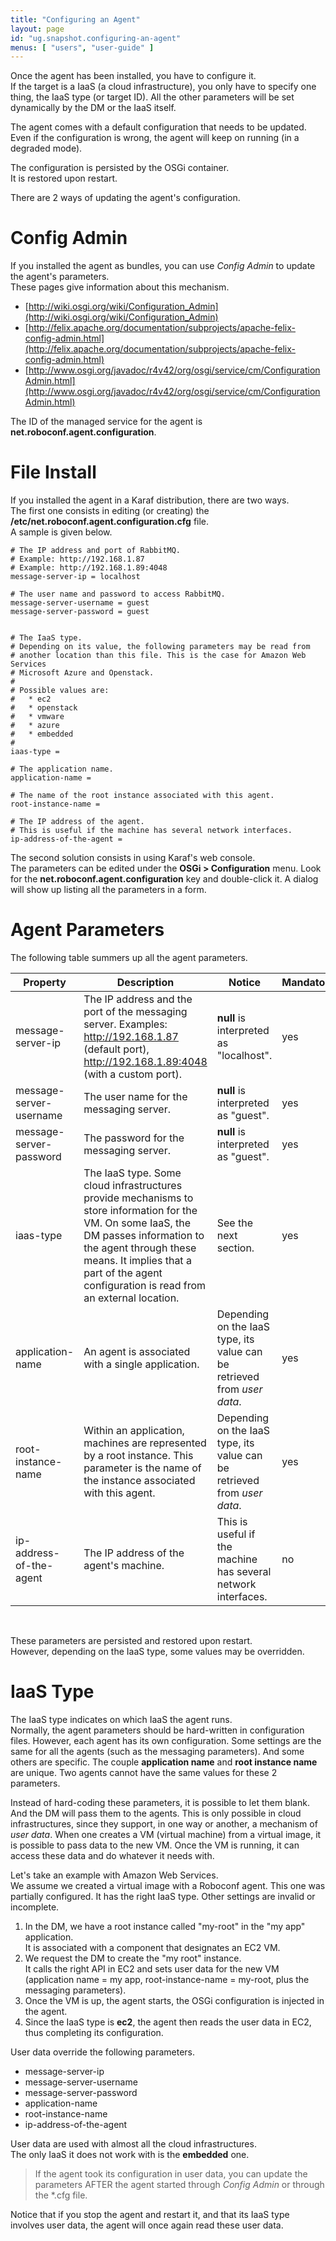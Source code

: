 ```yaml
---
title: "Configuring an Agent"
layout: page
id: "ug.snapshot.configuring-an-agent"
menus: [ "users", "user-guide" ]
---
```


Once the agent has been installed, you have to configure it.  
If the target is a IaaS (a cloud infrastructure), you only have to specify one thing, the IaaS type
(or target ID). All the other parameters will be set dynamically by the DM or the IaaS itself.

The agent comes with a default configuration that needs to be updated. Even if the configuration is
wrong, the agent will keep on running (in a degraded mode).

The configuration is persisted by the OSGi container.  
It is restored upon restart.

There are 2 ways of updating the agent's configuration.  


# Config Admin

If you installed the agent as bundles, you can use *Config Admin* to update the agent's parameters.  
These pages give information about this mechanism.

* [http://wiki.osgi.org/wiki/Configuration_Admin](http://wiki.osgi.org/wiki/Configuration_Admin)
* [http://felix.apache.org/documentation/subprojects/apache-felix-config-admin.html](http://felix.apache.org/documentation/subprojects/apache-felix-config-admin.html)
* [http://www.osgi.org/javadoc/r4v42/org/osgi/service/cm/ConfigurationAdmin.html](http://www.osgi.org/javadoc/r4v42/org/osgi/service/cm/ConfigurationAdmin.html)

The ID of the managed service for the agent is **net.roboconf.agent.configuration**.


# File Install

If you installed the agent in a Karaf distribution, there are two ways.  
The first one consists in editing (or creating) the **/etc/net.roboconf.agent.configuration.cfg** file.  
A sample is given below.

```properties
# The IP address and port of RabbitMQ.
# Example: http://192.168.1.87
# Example: http://192.168.1.89:4048
message-server-ip = localhost

# The user name and password to access RabbitMQ.
message-server-username = guest
message-server-password = guest


# The IaaS type.
# Depending on its value, the following parameters may be read from
# another location than this file. This is the case for Amazon Web Services
# Microsoft Azure and Openstack.
#
# Possible values are:
# 	* ec2
# 	* openstack
# 	* vmware
# 	* azure
# 	* embedded
#
iaas-type = 

# The application name.
application-name = 

# The name of the root instance associated with this agent.
root-instance-name = 

# The IP address of the agent.
# This is useful if the machine has several network interfaces.
ip-address-of-the-agent = 
```

The second solution consists in using Karaf's web console.  
The parameters can be edited under the **OSGi &gt; Configuration** menu.
Look for the **net.roboconf.agent.configuration** key and double-click it. A dialog will show up
listing all the parameters in a form.


# Agent Parameters

The following table summers up all the agent parameters.

| Property | Description | Notice | Mandatory |
| --- | --- | --- | --- |
| message-server-ip | The IP address and the port of the messaging server. Examples: http://192.168.1.87 (default port), http://192.168.1.89:4048 (with a custom port). | **null** is interpreted as "localhost". | yes |
| message-server-username | The user name for the messaging server. | **null** is interpreted as "guest". | yes |
| message-server-password | The password for the messaging server. | **null** is interpreted as "guest". | yes |
| iaas-type | The IaaS type. Some cloud infrastructures provide mechanisms to store information for the VM. On some IaaS, the DM passes information to the agent through these means. It implies that a part of the agent configuration is read from an external location. | See the next section. | yes |
| application-name | An agent is associated with a single application. | Depending on the IaaS type, its value can be retrieved from *user data*. | yes |
| root-instance-name | Within an application, machines are represented by a root instance. This parameter is the name of the instance associated with this agent. | Depending on the IaaS type, its value can be retrieved from *user data*. | yes |
| ip-address-of-the-agent | The IP address of the agent's machine. | This is useful if the machine has several network interfaces. | no |

<br />

These parameters are persisted and restored upon restart.  
However, depending on the IaaS type, some values may be overridden.


# IaaS Type

The IaaS type indicates on which IaaS the agent runs.  
Normally, the agent parameters should be hard-written in configuration files. However, each agent has its own configuration.
Some settings are the same for all the agents (such as the messaging parameters). And some others are specific.
The couple **application name** and **root instance name** are unique. Two agents cannot have the same values for these 2 parameters.

Instead of hard-coding these parameters, it is possible to let them blank. And the DM will pass them to the agents.
This is only possible in cloud infrastructures, since they support, in one way or another, a mechanism of *user data*. When one
creates a VM (virtual machine) from a virtual image, it is possible to pass data to the new VM. Once the VM is running, it can access these data and do whatever it needs with.  

Let's take an example with Amazon Web Services.  
We assume we created a virtual image with a Roboconf agent. This one was partially configured. It has the right IaaS type.
Other settings are invalid or incomplete.

1. In the DM, we have a root instance called "my-root" in the "my app" application.  
It is associated with a component that designates an EC2 VM.
2. We request the DM to create the "my root" instance.  
It calls the right API in EC2 and sets user data for the new VM 
(application name = my app, root-instance-name = my-root, plus the messaging parameters).
3. Once the VM is up, the agent starts, the OSGi configuration is injected in the agent.
5. Since the IaaS type is **ec2**, the agent then reads the user data in EC2, thus completing its configuration.

User data override the following parameters.

* message-server-ip
* message-server-username
* message-server-password
* application-name
* root-instance-name
* ip-address-of-the-agent

User data are used with almost all the cloud infrastructures.  
The only IaaS it does not work with is the **embedded** one.

> If the agent took its configuration in user data, you can update the parameters AFTER the agent started through
> *Config Admin* or through the *.cfg file.

Notice that if you stop the agent and restart it, and that its IaaS type involves user data, 
the agent will once again read these user data.
